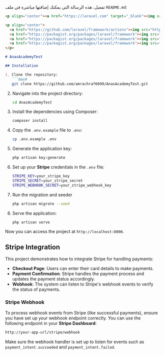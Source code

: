 تفضل، هذه الرسالة التي يمكنك إضافتها مباشرة في ملف `README.md`:

```markdown
<p align="center"><a href="https://laravel.com" target="_blank"><img src="https://raw.githubusercontent.com/laravel/art/master/logo-lockup/5%20SVG/2%20CMYK/1%20Full%20Color/laravel-logolockup-cmyk-red.svg" width="400" alt="Laravel Logo"></a></p>

<p align="center">
  <a href="https://github.com/laravel/framework/actions"><img src="https://github.com/laravel/framework/workflows/tests/badge.svg" alt="Build Status"></a>
  <a href="https://packagist.org/packages/laravel/framework"><img src="https://img.shields.io/packagist/dt/laravel/framework" alt="Total Downloads"></a>
  <a href="https://packagist.org/packages/laravel/framework"><img src="https://img.shields.io/packagist/v/laravel/framework" alt="Latest Stable Version"></a>
  <a href="https://packagist.org/packages/laravel/framework"><img src="https://img.shields.io/packagist/l/laravel/framework" alt="License"></a>
</p>

# AnasAcademyTest

## Installation

1. Clone the repository:
   ```bash
   git clone https://github.com/amrachraf6699/AnasAcademyTest.git
   ```

2. Navigate into the project directory:
   ```bash
   cd AnasAcademyTest
   ```

3. Install the dependencies using Composer:
   ```bash
   composer install
   ```

4. Copy the `.env.example` file to `.env`:
   ```bash
   cp .env.example .env
   ```

5. Generate the application key:
   ```bash
   php artisan key:generate
   ```

6. Set up your **Stripe** credentials in the `.env` file:
   ```bash
   STRIPE_KEY=your_stripe_key
   STRIPE_SECRET=your_stripe_secret
   STRIPE_WEBHOOK_SECRET=your_stripe_webhook_key
   ```

7. Run the migration and seeder
   ```bash
   php artisan migrate --seed
   ```

8. Serve the application:
   ```bash
   php artisan serve
   ```

Now you can access the project at `http://localhost:8000`.

## Stripe Integration

This project demonstrates how to integrate Stripe for handling payments:

- **Checkout Page**: Users can enter their card details to make payments.
- **Payment Confirmation**: Stripe handles the payment process and updates the payment status accordingly.
- **Webhook**: The system can listen to Stripe's webhook events to verify the status of payments.

### Stripe Webhook

To process webhook events from Stripe (like successful payments), ensure you have set up your webhook endpoint correctly. You can use the following endpoint in your **Stripe Dashboard**:
```bash
http://your-app-url/stripe/webhook
```

Make sure the webhook handler is set up to listen for events such as `payment_intent.succeeded` and `payment_intent.failed`.